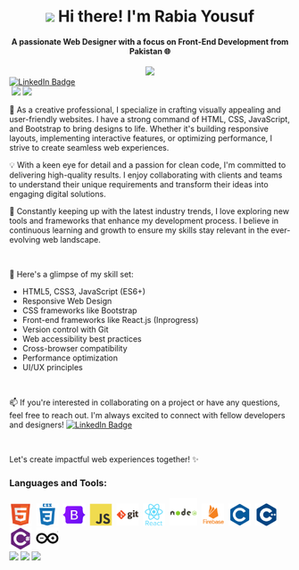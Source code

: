 <h1 align="center">
  <img src="https://media.giphy.com/media/hvRJCLFzcasrR4ia7z/giphy.gif" width="30px"/>
  Hi there! I'm Rabia Yousuf
</h1>   
<h4 align="center">
  A passionate Web Designer with a focus on Front-End Development from Pakistan  🌐
</h4>
                                            
<div id="header" align="center">
  <img src="https://media.giphy.com/media/M9gbBd9nbDrOTu1Mqx/giphy.gif" width="100"/>
</div>

<div id="badges">
  <a href="https://www.linkedin.com/mwlite/in/rabia-yousuf-b17862185">
    <img src="https://img.shields.io/badge/LinkedIn-blue?style=for-the-badge&logo=linkedin&logoColor=white" alt="LinkedIn Badge"/>
  </a>
</div>
<img src="https://komarev.com/ghpvc/?username=rabiayousuf187&style=flat-square&color=blue" alt=""/>
<img src="https://hits.seeyoufarm.com/api/count/incr/badge.svg?url=https%3A%2F%2Fgithub.com%2Fgjbae1212%2Fhit-counter&count_bg=%2314BE07&title_bg=%23555555&icon=pocketcasts.svg&icon_color=%23FFFFFF&title=hits&edge_flat=false"/>

<img src="https://github-profile-trophy.vercel.app/?username=rabiayousuf187&margin-w=15">

  <p>🎨 As a creative professional, I specialize in crafting visually appealing and user-friendly websites. I have a strong command of HTML, CSS, JavaScript, and Bootstrap to bring designs to life. Whether it's building responsive layouts, implementing interactive features, or optimizing performance, I strive to create seamless web experiences.
  </p>
  <p>💡 With a keen eye for detail and a passion for clean code, I'm committed to delivering high-quality results. I enjoy collaborating with clients and teams to understand their unique requirements and transform their ideas into engaging digital solutions.
  </p>
  <p>🚀 Constantly keeping up with the latest industry trends, I love exploring new tools and frameworks that enhance my development process. I believe in continuous learning and growth to ensure my skills stay relevant in the ever-evolving web landscape.
  </p>
  <br>
  <p>🌟 Here's a glimpse of my skill set:</p>
  <ul>
  <li>HTML5, CSS3, JavaScript (ES6+)</li>
  <li>Responsive Web Design</li>
  <li>CSS frameworks like Bootstrap</li>
  <li>Front-end frameworks like React.js (Inprogress)</li>
  <li>Version control with Git</li>
  <li>Web accessibility best practices</li>
  <li>Cross-browser compatibility</li>
  <li>Performance optimization</li>
  <li>UI/UX principles</li>
  </ul>
  <br>
<p>📫 If you're interested in collaborating on a project or have any questions, feel free to reach out. I'm always excited to connect with fellow developers and designers! 
  <a href="https://www.linkedin.com/mwlite/in/rabia-yousuf-b17862185">
    <img src="https://img.shields.io/badge/LinkedIn-blue?style=for-the-badge&logo=linkedin&logoColor=white" alt="LinkedIn Badge" width="70px"/>
  </a>
</p>
<br>
<p>Let's create impactful web experiences together! ✨</p>

<h3>Languages and Tools:</h3>
<div>
  <img src="https://github.com/devicons/devicon/blob/master/icons/html5/html5-original.svg" title="HTML5" alt="HTML" width="40" height="40"/>&nbsp;
   <img src="https://github.com/devicons/devicon/blob/master/icons/css3/css3-plain-wordmark.svg"  title="CSS3" alt="CSS" width="40" height="40"/>&nbsp;
  <img src="https://github.com/devicons/devicon/blob/master/icons/bootstrap/bootstrap-original.svg" title="Bootstrap" alt="Bootstrap" width="40" height="40"/>&nbsp;
  <img src="https://github.com/devicons/devicon/blob/master/icons/javascript/javascript-original.svg" title="JavaScript" alt="JavaScript" width="40" height="40"/>&nbsp;
  <img src="https://github.com/devicons/devicon/blob/master/icons/git/git-original-wordmark.svg" title="Git" **alt="Git" width="40" height="40"/>&nbsp;
  <img src="https://github.com/devicons/devicon/blob/master/icons/react/react-original-wordmark.svg" title="React" alt="React" width="40" height="40"/>&nbsp;
  <img src="https://github.com/devicons/devicon/blob/master/icons/nodejs/nodejs-original-wordmark.svg" title="NodeJS" alt="NodeJS" width="50" height="50"/>&nbsp;
  <img src="https://github.com/devicons/devicon/blob/master/icons/firebase/firebase-plain-wordmark.svg" title="Firebase" alt="Firebase" width="40" height="40"/>&nbsp;
  <img src="https://github.com/devicons/devicon/blob/master/icons/c/c-plain.svg" title="c" alt="c" width="40" height="40"/>&nbsp;
  <img src="https://github.com/devicons/devicon/blob/master/icons/cplusplus/cplusplus-plain.svg" title="cplusplus" alt="cplusplus" width="40" height="40"/>&nbsp;
  <img src="https://github.com/devicons/devicon/blob/master/icons/csharp/csharp-plain.svg" title="csharp" alt="csharp" width="40" height="40"/>&nbsp;
  <img src="https://github.com/devicons/devicon/blob/master/icons/arduino/arduino-plain.svg" title="arduino" alt="arduino" width="40" height="40"/>&nbsp;
  </div>
  
<img src="https://github-readme-stats.vercel.app/api/top-langs/?username=rabiayousuf187&show_icons=true&theme=ADD_THEME_HERE">
<img src="https://github-readme-stats.vercel.app/api?username=rabiayousuf187&show_icons=true&bg_color=00000000">
<img src="http://github-readme-streak-stats.herokuapp.com?user=rabiayousuf187&border_radius=5">
<!-- <img src="https://github.com/rabiayousuf187/hit-counter"/> -->
